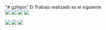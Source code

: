 "# gzhipin" 
El Trabajo realizado es el siguiente
<br/>
<img src="/Images/5.PNG"/>
<img src="/Images/6.PNG"/>
<img src="/Images/7.PNG"/>
<img src="/Images/1.PNG"/>

<img src="/Images/2.PNG"/>

<img src="/Images/3.PNG"/>

<img src="/Images/4.PNG"/>
